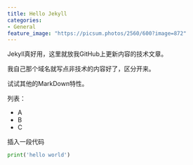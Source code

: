 ```yaml
---
title: Hello Jekyll
categories:
- General
feature_image: "https://picsum.photos/2560/600?image=872"
---
```


Jekyll真好用，这里就放我GitHub上更新内容的技术文章。

我自己那个域名就写点非技术的内容好了，区分开来。

试试其他的MarkDown特性。

列表：
- A
- B
- C

插入一段代码
```python
print('hello world')
```
